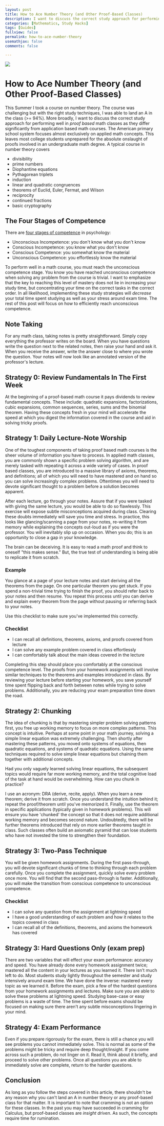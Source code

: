 ```yaml
---
layout: post
title: How to Ace Number Theory (and Other Proof-Based Classes)
description: I want to discuss the correct study approach for performing well in *proof based* math classes as they differ significantly from application based math courses. The American primary school system focuses almost exclusively on applied math concepts. This leaves most college students unprepared for the absolute onslaught of proofs involved in an undergraduate math degree.
categories: [Mathematics, Study Hacks]
tags: [Guides]
fullview: false
permalink: how-to-ace-number-theory
usemathjax: false
comments: false

---
```


![](/assets/images/number-theory.jpg)

# How to Ace Number Theory (and Other Proof-Based Classes)

This Summer I took a course on number theory. The course was challenging but with the right study techniques, I was able to land an A in the class (>= 94%). More broadly, I want to discuss the correct study approach for performing well in *proof based* math classes as they differ significantly from application based math courses. The American primary school system focuses almost exclusively on applied math concepts. This leaves most college students unprepared for the absolute onslaught of proofs involved in an undergraduate math degree. A typical course in number theory covers

* divisibility
* prime numbers
* Diophantine equations
* Pythagorean triplets
* induction
* linear and quadratic congruences
* theorems of Euclid, Euler, Fermat, and Wilson
* reciprocity
* continued fractions
* basic cryptography

## The Four Stages of Competence

There are [four stages of competence](https://en.wikipedia.org/wiki/Four_stages_of_competence) in psychology:

* Unconscious Incompetence: you don't know what you don't know
* Conscious Incompetence: you know what you don't know
* Conscious Competence: you somewhat know the material
* Unconscious Competence: you effortlessly know the material

To perform well in a math course, you must reach the unconscious competence stage. You know you have reached unconscious competence when solving any problem from the course is trivial. I want to emphasize that the key to reaching this level of mastery does not lie in increasing your study time, but concentrating your time on the correct tasks in the correct order. In all likelihood, implementing these study strategies will *decrease* your total time spent studying as well as your stress around exam time. The rest of this post will focus on how to efficiently reach unconscious competence.

## Note Taking

For any math class, taking notes is pretty straightforward. Simply copy everything the professor writes on the board. When you have questions write the question next to the related notes, then raise your hand and ask it. When you receive the answer, write the answer close to where you wrote the question. Your notes will now look like an annotated version of the professor's lecture.

## Strategy 0: Review Fundamentals In The First Week

At the beginning of a proof-based math course it pays dividends to review fundamental concepts. These include: quadratic expansions, factorizations, cubic expansions, common sequences, series, sums and the binomial theorem. Having these concepts fresh in your mind will accelerate the speed at which you digest the information covered in the course and aid in solving tricky proofs.

## Strategy 1: Daily Lecture-Note Worship

One of the toughest components of taking proof based math courses is the sheer volume of information you have to process. In applied math classes, you are commonly shown a specific problem solving algorithm, and are merely tasked with repeating it across a wide variety of cases. In proof based classes, you are introduced to a massive library of axioms, theorems, and definitions; all of which you will need to have mastered and on hand so you can solve increasingly complex problems. Oftentimes you will need to devote significant thought to a problem before a solution becomes apparent.

After each lecture, go through your notes.  Assure that if you were tasked with giving the same lecture, you would be able to do so flawlessly. This exercise will expose subtle misconceptions acquired during class. Clearing these doubts immediately will save you time and stress. In practice, this looks like glancing/scanning a page from your notes, re-writing it from memory while explaining the concepts out-loud as if you were the professor. You will inevitably slip up on occasion. When you do; this is an opportunity to close a gap in your knowledge.

The brain can be deceiving. It is easy to read a math proof and think to oneself "this makes sense." But, the true test of understanding is being able to replicate it from scratch.

### Example

You glance at a page of your lecture notes and start deriving all the theorems from the page. On one particular theorem you get stuck. If you spend a non-trivial time trying to finish the proof, you should refer back to your notes and then resume. You repeat this process until you can derive and explain every theorem from the page without pausing or referring back to your notes. 

Use this checklist to make sure you've implemented this correctly.

### Checklist

* I can recall all definitions, theorems, axioms, and proofs covered from lecture
* I can solve any example problem covered in class effortlessly
* I can comfortably talk about the main ideas covered in the lecture

Completing this step should place you comfortably at the conscious competence level. The proofs from your homework assignments will involve similar techniques to the theorems and examples introduced in class. By reviewing your lecture before starting your homework, you save yourself time spent flipping back and forth between notes while trying to solve problems. Additionally, you are reducing your exam preparation time down the road. 

## Strategy 2: Chunking

The idea of chunking is that by mastering simpler problem solving patterns first, you free up working memory to focus on more complex patterns. This concept is intuitive. Perhaps at some point in your math journey, solving a simple linear equation was extremely challenging. Then shortly after mastering these patterns, you moved onto systems of equations, then quadratic equations, and systems of quadratic equations. Using the same techniques required to solve simple linear equations but chaining them together with additional concepts.

Had you only vaguely learned solving linear equations, the subsequent topics would require far more working memory, and the total cognitive load of the task at hand would be overwhelming. How can you chunk in practice?

I use an acronym: DRA (derive, recite, apply). When you learn a new theorem; derive it from scratch. Once you understand the intuition behind it; repeat the proof/theorem until you've memorized it. Finally, use the theorem in specific applications (typically given in homework problems). This will ensure you have 'chunked' the concept so that it does not require additional working memory and becomes second nature. Undoubtedly, there will be further theorems introduced that rely on more earlier theorems taught in class. Such classes often build an axiomatic pyramid that can lose students who have not invested the time to strengthen their foundation. 

## Strategy 3: Two-Pass Technique

You will be given homework assignments. During the first pass-through, you will devote significant chunks of time to thinking through each problem carefully. Once you complete the assignment, quickly solve every problem once more. You will find that the second pass-through is faster. Additionally, you will make the transition from conscious competence to unconscious competence.

### Checklist

* I can solve any question from the assignment at lightning speed
* I have a good understanding of each problem and how it relates to the topics covered in class
* I can recall all of the definitions, theorems, and axioms the homework has covered

## Strategy 3: Hard Questions Only (exam prep)

There are two variables that will effect your exam performance: accuracy and speed. You have already done every homework assignment twice; mastered all the content in your lectures as you learned it. There isn't much left to do. Most students study lightly throughout the semester and study intensively around exam time. We have done the inverse: mastered every topic as we learned it. Before the exam, pick a few of the hardest questions from your homework assignments and lectures. Make sure you are able to solve these problems at lightning speed. Studying base-case or easy problems is a waste of time. The time spent before exams should be focused on making sure there aren't any subtle misconceptions lingering in your mind.

## Strategy 4: Exam Performance

Even if you prepare rigorously for the exam, there is still a chance you will see problems you cannot immediately solve. This is normal as some of the problems might be tricky and require deep thought/insight. If you come across such a problem, do not linger on it. Read it, think about it briefly, and proceed to solve other problems. Once all questions you are able to immediately solve are complete, return to the harder questions.

## Conclusion

As long as you follow the steps covered in this article, there shouldn't be any reason why you can't land an A in number theory or any proof-based class for that matter. It is important to note that cramming is not an option for these classes. In the past you may have succeeded in cramming for Calculus, but proof-based classes are *insight driven*. As such, the concepts require time for rumination.